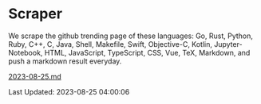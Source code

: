 # Scraper

We scrape the github trending page of these languages: Go, Rust, Python, Ruby, C++, C, Java, Shell, Makefile, Swift, Objective-C, Kotlin, Jupyter-Notebook, HTML, JavaScript, TypeScript, CSS, Vue, TeX, Markdown, and push a markdown result everyday.

[2023-08-25.md](https://github.com/yangwenmai/github-trending-backup/blob/master/2023-08-25.md)

Last Updated: 2023-08-25 04:00:06